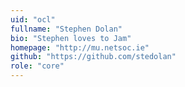 ```yaml
---
uid: "ocl"
fullname: "Stephen Dolan"
bio: "Stephen loves to Jam"
homepage: "http://mu.netsoc.ie"
github: "https://github.com/stedolan"
role: "core"
---
```

